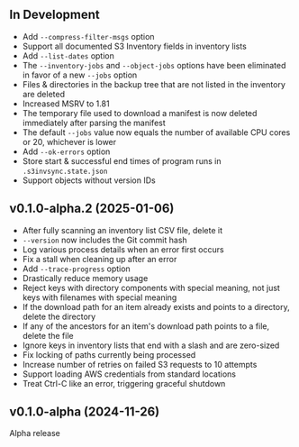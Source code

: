 In Development
--------------
- Add `--compress-filter-msgs` option
- Support all documented S3 Inventory fields in inventory lists
- Add `--list-dates` option
- The `--inventory-jobs` and `--object-jobs` options have been eliminated in
  favor of a new `--jobs` option
- Files & directories in the backup tree that are not listed in the inventory
  are deleted
- Increased MSRV to 1.81
- The temporary file used to download a manifest is now deleted immediately
  after parsing the manifest
- The default `--jobs` value now equals the number of available CPU cores or
  20, whichever is lower
- Add `--ok-errors` option
- Store start & successful end times of program runs in `.s3invsync.state.json`
- Support objects without version IDs

v0.1.0-alpha.2 (2025-01-06)
---------------------------
- After fully scanning an inventory list CSV file, delete it
- `--version` now includes the Git commit hash
- Log various process details when an error first occurs
- Fix a stall when cleaning up after an error
- Add `--trace-progress` option
- Drastically reduce memory usage
- Reject keys with directory components with special meaning, not just keys
  with filenames with special meaning
- If the download path for an item already exists and points to a directory,
  delete the directory
- If any of the ancestors for an item's download path points to a file, delete
  the file
- Ignore keys in inventory lists that end with a slash and are zero-sized
- Fix locking of paths currently being processed
- Increase number of retries on failed S3 requests to 10 attempts
- Support loading AWS credentials from standard locations
- Treat Ctrl-C like an error, triggering graceful shutdown

v0.1.0-alpha (2024-11-26)
-------------------------
Alpha release

